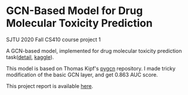 # GCN-Based Model for Drug Molecular Toxicity Prediction

SJTU 2020 Fall CS410 course project 1

A GCN-based model, implemented for drug molecular toxicity prediction task([detail](https://github.com/LittleQili/trygcn/blob/submit/CS410%20Project%201%20Specification%20(2020%20Autumn).pdf), [kaggle](https://www.kaggle.com/c/cs410-2020-fall-ai-project-1/)). 

This model is based on Thomas Kipf's [pygcn](https://github.com/tkipf/pygcn) repository. I made tricky modification of the basic GCN layer, and get 0.863 AUC score.

This project report is available [here](https://github.com/LittleQili/trygcn/blob/submit/Report.pdf).

